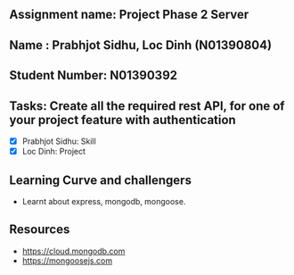 ## Assignment name: Project Phase 2 Server
## Name : Prabhjot Sidhu, Loc Dinh (N01390804)
## Student Number:  N01390392

## Tasks: Create all the required rest API, for one of your project feature with authentication
- [x] Prabhjot Sidhu: Skill 
- [x] Loc Dinh: Project

## Learning Curve and challengers
- Learnt about express, mongodb, mongoose.

## Resources
- https://cloud.mongodb.com
- https://mongoosejs.com